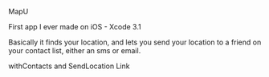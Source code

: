 MapU

First app I ever made on iOS - Xcode 3.1

Basically it finds your location, and lets you send your location to a friend on your contact list, either an sms or email.

withContacts and SendLocation Link

